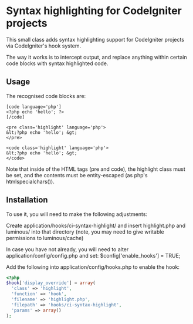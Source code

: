 # Syntax highlighting for CodeIgniter projects

This small class adds syntax highlighting support for CodeIgniter projects
via CodeIgniter's hook system.

The way it works is to intercept output, and replace anything within certain
code blocks with syntax highlighted code.

## Usage

The recognised code blocks are:

```
[code language='php']
<?php echo 'hello'; ?>
[/code]

<pre class='highlight' language='php'>
&lt;?php echo 'hello'; &gt;
</pre>

<code class='highlight' language='php'>
&lt;?php echo 'hello'; &gt;
</code>
```

Note that inside of the HTML tags (pre and code), the highlight class must be
set, and the contents must be entity-escaped (as php's htmlspecialchars()).

## Installation

To use it, you will need to make the following adjustments:

Create application/hooks/ci-syntax-highlight/ and insert highlight.php and
luminous/ into that directory (note, you may need to give writable
permissions to luminous/cache)

In case you have not already, you will need to alter
application/config/config.php and set: $config['enable_hooks'] = TRUE;

Add the following into application/config/hooks.php to enable the hook:

```php
<?php
$hook['display_override'] = array(
  'class' => 'highlight',
  'function' => 'hook',
  'filename' => 'highlight.php',
  'filepath' => 'hooks/ci-syntax-highlight',
  'params' => array()
);
```



